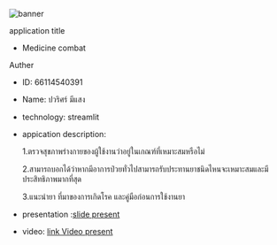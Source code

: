 ![banner](https://github.com/Foku0203/Foku0203.github.io/assets/159877789/78770e3c-01c1-4e42-9bc6-21e3655682bf)

application title
* Medicine combat
  

Auther
* ID: 66114540391
* Name: ปวริศร์ มีแสง


* technology: streamlit


* appication description:
  
  1.ตรวจสุขภาพร่างกายของผู้ใช้งานว่าอยู่ในเกณฑ์ที่เหมาะสมหรือไม่

  2.สามารถบอกได้ว่าหากมีอาการป่วยทั่วไปสามารถรับประทานยาชนิดไหนจะเหมาะสมและมีประสิทธิภาพมากที่สุด

  3.แนะนำยา ที่มาของการเกิดโรค และคู่มือก่อนการใช้งานยา


* presentation :[slide present](https://www.canva.com/design/DAF_hJxcYgg/7OP0dKAu-ysoPTtiCAVtkA/edit?utm_content=DAF_hJxcYgg&utm_campaign=designshare&utm_medium=link2&utm_source=sharebutton)


* video: [link Video present](https://youtu.be/8SpbIsXwCio?si=LswCF-g3a8G2K3o2)

